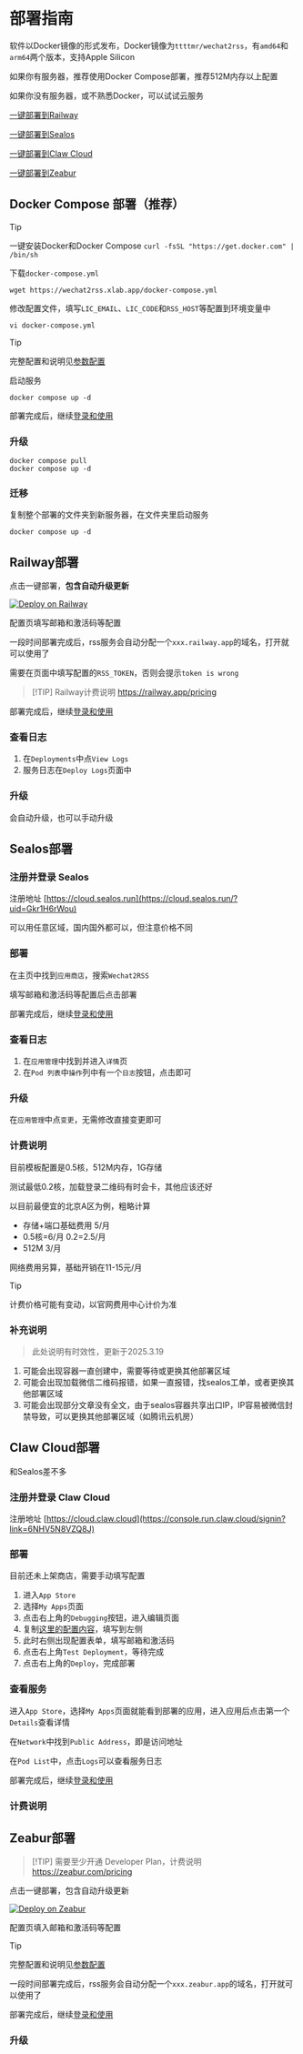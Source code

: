 # 部署指南

软件以Docker镜像的形式发布，Docker镜像为`ttttmr/wechat2rss`，有`amd64`和`arm64`两个版本，支持Apple Silicon

如果你有服务器，推荐使用Docker Compose部署，推荐512M内存以上配置

如果你没有服务器，或不熟悉Docker，可以试试云服务

[一键部署到Railway](#railway部署)

[一键部署到Sealos](#sealos部署)

[一键部署到Claw Cloud](#claw部署)

[一键部署到Zeabur](#zeabur部署)

## Docker Compose 部署（推荐）

> [!TIP]
> 一键安装Docker和Docker Compose
> `curl -fsSL "https://get.docker.com" | /bin/sh`

下载`docker-compose.yml`

```shell
wget https://wechat2rss.xlab.app/docker-compose.yml
```

修改配置文件，填写`LIC_EMAIL`、`LIC_CODE`和`RSS_HOST`等配置到环境变量中

```shell
vi docker-compose.yml
```

> [!TIP]
> 完整配置和说明见[参数配置](config)

启动服务

```shell
docker compose up -d
```

部署完成后，继续[登录和使用](guide)

### 升级

```shell
docker compose pull
docker compose up -d
```

### 迁移

复制整个部署的文件夹到新服务器，在文件夹里启动服务

```shell
docker compose up -d
```

## Railway部署

点击一键部署，**包含自动升级更新**

[![Deploy on Railway](https://railway.app/button.svg)](https://railway.app/template/KIQWgJ?referralCode=t4q678)

配置页填写邮箱和激活码等配置

一段时间部署完成后，rss服务会自动分配一个`xxx.railway.app`的域名，打开就可以使用了

需要在页面中填写配置的`RSS_TOKEN`，否则会提示`token is wrong`

> [!TIP] Railway计费说明
> https://railway.app/pricing

部署完成后，继续[登录和使用](guide)

### 查看日志

1. 在`Deployments`中点`View Logs`
2. 服务日志在`Deploy Logs`页面中

### 升级

会自动升级，也可以手动升级

## Sealos部署

### 注册并登录 Sealos

注册地址 [https://cloud.sealos.run](https://cloud.sealos.run/?uid=Gkr1H6rWou)

可以用任意区域，国内国外都可以，但注意价格不同

### 部署

在主页中找到`应用商店`，搜索`Wechat2RSS`

填写邮箱和激活码等配置后点击部署

部署完成后，继续[登录和使用](guide)

### 查看日志

1. 在`应用管理`中找到并进入`详情`页
2. 在`Pod 列表`中`操作`列中有一个`日志`按钮，点击即可

### 升级

在`应用管理`中点`变更`，无需修改直接变更即可

### 计费说明

目前模板配置是0.5核，512M内存，1G存储

测试最低0.2核，加载登录二维码有时会卡，其他应该还好

以目前最便宜的北京A区为例，粗略计算

- 存储+端口基础费用 5/月
- 0.5核=6/月 0.2=2.5/月
- 512M 3/月

网络费用另算，基础开销在11-15元/月

> [!TIP]
> 计费价格可能有变动，以官网费用中心计价为准

### 补充说明

> 此处说明有时效性，更新于2025.3.19

1. 可能会出现容器一直创建中，需要等待或更换其他部署区域
2. 可能会出现加载微信二维码报错，如果一直报错，找sealos工单，或者更换其他部署区域
3. 可能会出现部分文章没有全文，由于sealos容器共享出口IP，IP容易被微信封禁导致，可以更换其他部署区域（如腾讯云机房）

## Claw Cloud部署

和Sealos差不多

### 注册并登录 Claw Cloud

注册地址 [https://cloud.claw.cloud](https://console.run.claw.cloud/signin?link=6NHV5N8VZQ8J)

### 部署

目前还未上架商店，需要手动填写配置

1. 进入`App Store`
2. 选择`My Apps`页面
3. 点击右上角的`Debugging`按钮，进入编辑页面
4. 复制[这里的配置内容](https://github.com/ttttmr/templates/blob/main/template/wechat2rss.yaml)，填写到左侧
5. 此时右侧出现配置表单，填写邮箱和激活码
6. 点击右上角`Test Deployment`，等待完成
7. 点击右上角的`Deploy`，完成部署

### 查看服务

进入`App Store`，选择`My Apps`页面就能看到部署的应用，进入应用后点击第一个`Details`查看详情

在`Network`中找到`Public Address`，即是访问地址

在`Pod List`中，点击`Logs`可以查看服务日志

部署完成后，继续[登录和使用](guide)

### 计费说明

## Zeabur部署

> [!TIP] 需要至少开通 Developer Plan，计费说明
> https://zeabur.com/pricing

点击一键部署，包含自动升级更新

[![Deploy on Zeabur](https://zeabur.com/button.svg)](https://zeabur.com/templates/OTAL86?referralCode=ttttmr)

配置页填入邮箱和激活码等配置

> [!TIP]
> 完整配置和说明见[参数配置](config)

一段时间部署完成后，rss服务会自动分配一个`xxx.zeabur.app`的域名，打开就可以使用了

部署完成后，继续[登录和使用](guide)

### 升级

